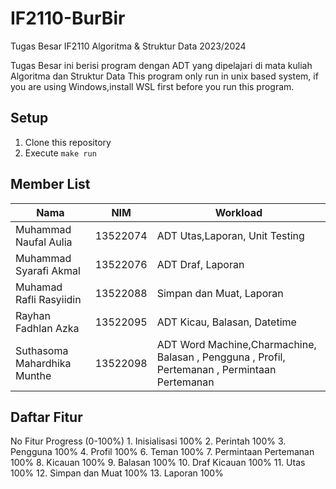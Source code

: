 # IF2110-BurBir
Tugas Besar IF2110 Algoritma &amp; Struktur Data 2023/2024

Tugas Besar ini berisi program dengan ADT yang dipelajari di mata kuliah Algoritma dan Struktur Data
This program only run in unix based system, if you are using Windows,install WSL first before you run this program.

## Setup
1. Clone this repository
2. Execute `make run`

## Member List
| Nama                           |   NIM    |  Workload                                                                                      |
| ------------------------------ | :------: | -----------------------------------------------------------------------------------------------|
| Muhammad Naufal Aulia          | 13522074 |  ADT Utas,Laporan, Unit Testing                                                                |
| Muhammad Syarafi Akmal         | 13522076 |  ADT Draf, Laporan                                                                             |
| Muhamad Rafli Rasyiidin        | 13522088 |  Simpan dan Muat, Laporan                                                                      |
| Rayhan Fadhlan Azka            | 13522095 |  ADT Kicau, Balasan, Datetime                                                                  |
| Suthasoma Mahardhika Munthe    | 13522098 |  ADT Word Machine,Charmachine, Balasan , Pengguna , Profil, Pertemanan , Permintaan Pertemanan |

## Daftar Fitur
No
Fitur
Progress (0-100%)
1.
Inisialisasi
100%
2.
Perintah
100%
3.
Pengguna
100%
4.
Profil
100%
6.
Teman
100%
7.
Permintaan Pertemanan
100%
8.
Kicauan
100%
9.
Balasan
100%
10.
Draf Kicauan
100%
11.
Utas
100%
12.
Simpan dan Muat
100%
13.
Laporan
100%

